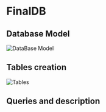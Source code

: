 # FinalDB

## Database Model
![DataBase Model](https://imgur.com/gnaJvIs)

## Tables creation
![Tables]()

## Queries and description
